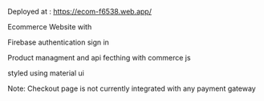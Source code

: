 Deployed at : https://ecom-f6538.web.app/

Ecommerce Website with

Firebase authentication sign in

Product managment and api fecthing with commerce js

styled using material ui

Note: Checkout page is not currently integrated with any payment gateway
